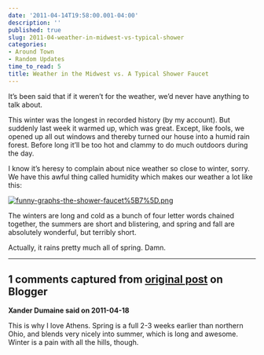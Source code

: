 ```yaml
---
date: '2011-04-14T19:58:00.001-04:00'
description: ''
published: true
slug: 2011-04-weather-in-midwest-vs-typical-shower
categories:
- Around Town
- Random Updates
time_to_read: 5
title: Weather in the Midwest vs. A Typical Shower Faucet
---
```



It’s been said that if it weren’t for the weather, we’d never have anything to talk about.

This winter was the longest in recorded history (by my account). But suddenly last week it warmed up, which was great. Except, like fools, we opened up all out windows and thereby turned our house into a humid rain forest. Before long it’ll be too hot and clammy to do much outdoors during the day. 

I know it’s heresy to complain about nice weather so close to winter, sorry. We have this awful thing called humidity which makes our weather a lot like this:

[![funny-graphs-the-shower-faucet%5B7%5D.png](funny-graphs-the-shower-faucet%5B7%5D.png)](http://graphjam.memebase.com/2011/02/22/funny-graphs-lukewarm-i-am-your-water/)

The winters are long and cold as a bunch of four letter words chained together, the summers are short and blistering, and spring and fall are absolutely wonderful, but terribly short. 

Actually, it rains pretty much all of spring. Damn.

---

## 1 comments captured from [original post](https://blog.wassupy.com/2011/04/weather-in-midwest-vs-typical-shower.html) on Blogger

**Xander Dumaine said on 2011-04-18**

This is why I love Athens. Spring is a full 2-3 weeks earlier than northern Ohio, and blends very nicely into summer, which is long and awesome. Winter is a pain with all the hills, though.

